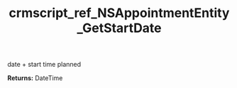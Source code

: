 ﻿---
title: crmscript_ref_NSAppointmentEntity_GetStartDate
description: DateTime NSAppointmentEntity.GetStartDate()
intellisense: NSAppointmentEntity.GetStartDate
keywords: NSAppointmentEntity, GetStartDate
so.topic: reference
---

date + start time planned

**Returns:** DateTime


